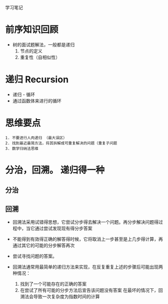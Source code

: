 学习笔记

# 前序知识回顾
* 树的面试题解法，一般都是递归
    1. 节点的定义
    2. 重复性（自相似性）

# 递归 Recursion
* 递归 - 循环
* 通过函数体来进行的循环

# 思维要点
    1. 不要进行人肉递归 （最大误区）
    2. 找到最近最简方法，将其拆解成可重复解决的问题（重复子问题
    3. 数学归纳法思维

# 分治，回溯。 递归得一种

## 分治

## 回溯
* 回溯法采用试错得思想，它尝试分步得去解决一个问题。再分步解决问题得过程中，当它通过尝试发现现有得分步答案
* 不能得到有效得正确的解答得时候，它将取消上一步甚至是上几步得计算，再通过其它的可能的分步解答再次
* 尝试寻找问题的答案。

* 回溯法通常用最简单的递归方法来实现，在反复重复上述的步骤后可能出现两种情况：
    1. 找到了一个可能存在的正确的答案
    2. 在尝试了所有可能的分步方法后宣告该问题没有答案
    在最坏的情况下，回溯法会导致一次复杂度为指数时间的计算